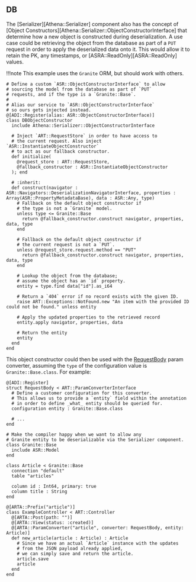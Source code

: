 ## DB

The [Serializer][Athena::Serializer] component also has the concept of [Object Constructors][Athena::Serializer::ObjectConstructorInterface] that determine how a new object is constructed during deserialization.  A use case could be retrieving the object from the database as part of a `PUT` request in order to apply the deserialized data onto it.  This would allow it to retain the PK, any timestamps, or [ASRA::ReadOnly][ASRA::ReadOnly] values.

!!!note
    This example uses the `Granite` ORM, but should work with others.

```crystal
# Define a custom `ASR::ObjectConstructorInterface` to allow
# sourcing the model from the database as part of `PUT`
# requests, and if the type is a `Granite::Base`.
#
# Alias our service to `ASR::ObjectConstructorInterface`
# so ours gets injected instead.
@[ADI::Register(alias: ASR::ObjectConstructorInterface)]
class DBObjectConstructor
  include Athena::Serializer::ObjectConstructorInterface

  # Inject `ART::RequestStore` in order to have access to
  # the current request. Also inject `ASR::InstantiateObjectConstructor`
  # to act as our fallback constructor.
  def initialize(
    @request_store : ART::RequestStore,
    @fallback_constructor : ASR::InstantiateObjectConstructor
  ); end

  # :inherit:
  def construct(navigator : ASR::Navigators::DeserializationNavigatorInterface, properties : Array(ASR::PropertyMetadataBase), data : ASR::Any, type)
    # Fallback on the default object constructor if
    # the type is not a `Granite` model.
    unless type <= Granite::Base
      return @fallback_constructor.construct navigator, properties, data, type
    end

    # Fallback on the default object constructor if 
    # the current request is not a `PUT`.
    unless @request_store.request.method == "PUT"
      return @fallback_constructor.construct navigator, properties, data, type
    end

    # Lookup the object from the database; 
    # assume the object has an `id` property.
    entity = type.find data["id"].as_i64

    # Return a `404` error if no record exists with the given ID.
    raise ART::Exceptions::NotFound.new "An item with the provided ID could not be found." unless entity

    # Apply the updated properties to the retrieved record
    entity.apply navigator, properties, data

    # Return the entity
    entity
  end
end
```

This object constructor could then be used with the [RequestBody](/cookbook/param_converters#request-body) param converter, assuming the `type` of the configuration value is `Granite::Base.class`.  For example:

```crystal
@[ADI::Register]
struct RequestBody < ART::ParamConverterInterface
  # Define a customer configuration for this converter.
  # This allows us to provide a `entity` field within the annotation
  # in order to define _what_ entity should be queried for.
  configuration entity : Granite::Base.class
  
  # ...
end

# Make the compiler happy when we want to allow any
# Granite entity to be deserializable via the Serializer component.
class Granite::Base
  include ASR::Model
end

class Article < Granite::Base
  connection "default"
  table "articles"

  column id : Int64, primary: true
  column title : String
end

@[ARTA::Prefix("article")]
class ExampleController < ART::Controller
  @[ARTA::Post(path: "")]
  @[ARTA::View(status: :created)]
  @[ARTA::ParamConverter("article", converter: RequestBody, entity: Article)]
  def new_article(article : Article) : Article
    # Since we have an actual `Article` instance with the updates
    # from the JSON payload already applied,
    # we can simply save and return the article.
    article.save
    article
  end
end
```


